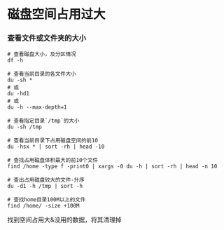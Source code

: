 # 磁盘空间占用过大

### 查看文件或文件夹的大小

```shell
# 查看磁盘大小，及分区情况
df -h

# 查看当前目录的各文件大小
du -sh *
# 或
du -hd1
# 或
du -h --max-depth=1

# 查看指定目录`/tmp`的大小
du -sh /tmp

# 查看当前目录下占用磁盘空间的前10
du -hsx * | sort -rh | head -10

# 查找占用磁盘体积最大的前10个文件
find /home -type f -print0 | xargs -0 du -h | sort -rh | head -n 10
```

```shell
# 查出占用磁盘较大的文件-升序
du -d1 -h /tmp | sort -h

# 查找home目录100M以上的文件
find /home/ -size +100M
```

找到空间占用大&没用的数据，将其清理掉

